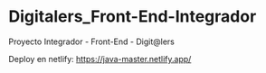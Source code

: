 # Digitalers_Front-End-Integrador
Proyecto Integrador - Front-End - Digit@lers 

Deploy en netlify: https://java-master.netlify.app/
